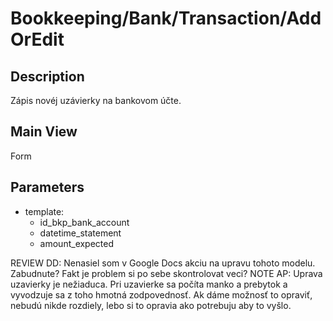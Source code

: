 # Bookkeeping/Bank/Transaction/AddOrEdit

## Description

Zápis novéj uzávierky na bankovom účte.

## Main View

Form

## Parameters

* template:
  * id_bkp_bank_account
  * datetime_statement
  * amount_expected

REVIEW DD: Nenasiel som v Google Docs akciu na upravu tohoto modelu. Zabudnute? Fakt je problem si po sebe skontrolovat veci?
NOTE AP: Uprava uzavierky je nežiaduca. Pri uzavierke sa počíta manko a prebytok a vyvodzuje sa z toho hmotná zodpovednosť. Ak dáme možnosť to opraviť, nebudú nikde rozdiely, lebo si to opravia ako potrebuju aby to vyšlo.